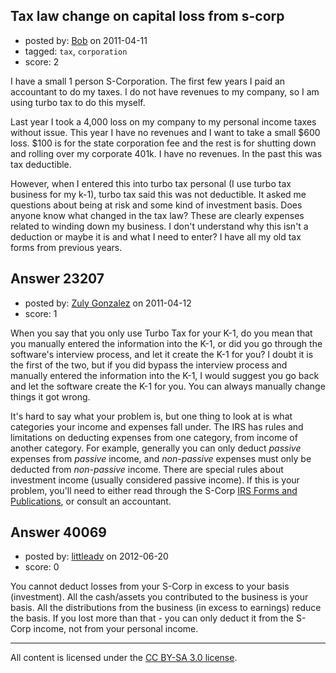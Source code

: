 ## Tax law change on capital loss from s-corp

- posted by: [Bob](https://stackexchange.com/users/-1/7689-bob) on 2011-04-11
- tagged: `tax`, `corporation`
- score: 2

I have a small 1 person S-Corporation. The first few years I paid an accountant to do my taxes. I do not have revenues to my company, so I am using turbo tax to do this myself. 

Last year I took a 4,000 loss on my company to my personal income taxes without issue. This year I have no revenues and I want to take a small $600 loss. $100 is for the state corporation fee and the rest is for shutting down and rolling over my corporate 401k. I have no revenues. In the past this was tax deductible. 

However, when I entered this into turbo tax personal (I use turbo tax business for my k-1), turbo tax said this was not deductible. It asked me questions about being at risk and some kind of investment basis. Does anyone know what changed in the tax law? These are clearly expenses related to winding down my business. I don't understand why this isn't a deduction or maybe it is and what I need to enter? I have all my old tax forms from previous years. 


## Answer 23207

- posted by: [Zuly Gonzalez](https://stackexchange.com/users/-1/2692-zuly-gonzalez) on 2011-04-12
- score: 1

<p>When you say that you only use Turbo Tax for your K-1, do you mean that you manually entered the information into the K-1, or did you go through the software's interview process, and let it create the K-1 for you? I doubt it is the first of the two, but if you did bypass the interview process and manually entered the information into the K-1, I would suggest you go back and let the software create the K-1 for you. You can always manually change things it got wrong.</p>

<p>It's hard to say what your problem is, but one thing to look at is what categories your income and expenses fall under. The IRS has rules and limitations on deducting expenses from one category, from income of another category. For example, generally you can only deduct <em>passive</em> expenses from <em>passive</em> income, and <em>non-passive</em> expenses must only be deducted from <em>non-passive</em> income. There are special rules about investment income (usually considered passive income). If this is your problem, you'll need to either read through the S-Corp <a href="http://www.irs.gov/app/picklist/list/formsInstructions.html" rel="nofollow">IRS Forms and Publications</a>, or consult an accountant.</p>



## Answer 40069

- posted by: [littleadv](https://stackexchange.com/users/-1/13808-littleadv) on 2012-06-20
- score: 0

You cannot deduct losses from your S-Corp in excess to your basis (investment). All the cash/assets you contributed to the business is your basis. All the distributions from the business (in excess to earnings) reduce the basis. If you lost more than that - you can only deduct it from the S-Corp income, not from your personal income.



---

All content is licensed under the [CC BY-SA 3.0 license](https://creativecommons.org/licenses/by-sa/3.0/).
